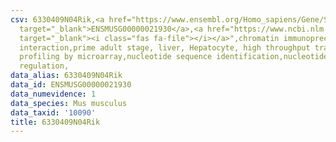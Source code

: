 ```yaml
---
csv: 6330409N04Rik,<a href="https://www.ensembl.org/Homo_sapiens/Gene/Summary?db=core;g=ENSMUSG00000021930"
  target="_blank">ENSMUSG00000021930</a>,<a href="https://www.ncbi.nlm.nih.gov/pubmed/23834426"
  target="_blank"><i class="fas fa-file"></i></a>",chromatin immunoprecipitation assay,direct
  interaction,prime adult stage, liver, Hepatocyte, high throughput transcription
  profiling by microarray,nucleotide sequence identification,nucleotide sequence identification,transcriptional
  regulation,
data_alias: 6330409N04Rik
data_id: ENSMUSG00000021930
data_numevidence: 1
data_species: Mus musculus
data_taxid: '10090'
title: 6330409N04Rik
---
```

